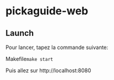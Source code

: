 # pickaguide-web

## Launch

Pour lancer, tapez la commande suivante:

Makefile`make start`

Puis allez sur http://localhost:8080
